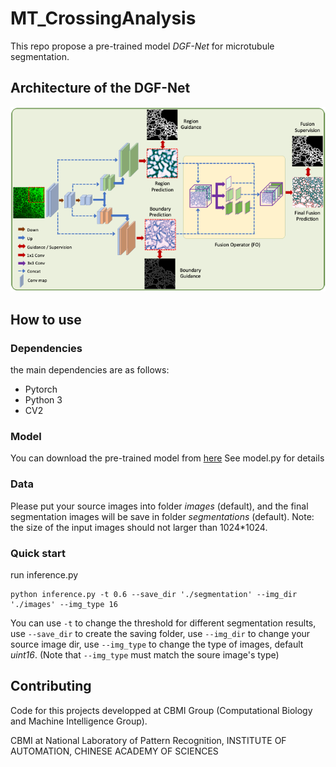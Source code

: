 # MT_CrossingAnalysis

This repo propose a pre-trained model *DGF-Net* for microtubule segmentation.


## Architecture of the DGF-Net
![DGF-Net](https://github.com/YaoruLuo/MT_CrossingAnalysis/blob/main/dgfnet.png)



## How to use

### Dependencies
the main dependencies are as follows:

* Pytorch
* Python 3
* CV2

### Model
You can download the pre-trained model from [here](https://drive.google.com/file/d/1c-MILdzsqpagTFJNoYuS_ogVnxHDSpak/view?usp=sharing)
See model.py for details


### Data
Please put your source images into folder *images* (default), and the final segmentation images will be save in folder *segmentations* (default). 
Note: the size of the input images should not larger than 1024*1024. 

### Quick start 
run inference.py
```
python inference.py -t 0.6 --save_dir './segmentation' --img_dir './images' --img_type 16
```
You can use `-t` to change the threshold for different segmentation results,  use `--save_dir` to create the saving folder, use `--img_dir` to change your source image dir, use `--img_type` to change the type of images, default *uint16*. (Note that `--img_type` must match the soure image's type)


## Contributing 
Code for this projects developped at CBMI Group (Computational Biology and Machine Intelligence Group).

CBMI at National Laboratory of Pattern Recognition, INSTITUTE OF AUTOMATION, CHINESE ACADEMY OF SCIENCES


